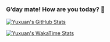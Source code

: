 ### G’day mate! How are you today? 👋

<a href="https://github.com/itsyuxuan"><img align="center" alt="Yuxuan's GitHub Stats" src="https://github-readme-stats.vercel.app/api?username=itsyuxuan&custom_title=Yuxuan's GitHub Stats&show_icons=true&count_private=true&theme=buefy"/></a>

<a href="https://github.com/itsyuxuan"><img align="center" alt="Yuxuan's WakaTime Stats" src="https://github-readme-stats.vercel.app/api/wakatime?username=@itsyuxuan&custom_title=Yuxuan's WakaTime Stats&layout=compact&time_range=last_year&theme=buefy&langs_count=10"/></a>


<!--
**itsyuxuan/itsyuxuan** is a ✨ _special_ ✨ repository because its `README.md` (this file) appears on your GitHub profile.

Here are some ideas to get you started:

- 🔭 I’m currently working on ...
- 🌱 I’m currently learning ...
- 👯 I’m looking to collaborate on ...
- 🤔 I’m looking for help with ...
- 💬 Ask me about ...
- 📫 How to reach me: ...
- 😄 Pronouns: ...
- ⚡ Fun fact: ...
-->

